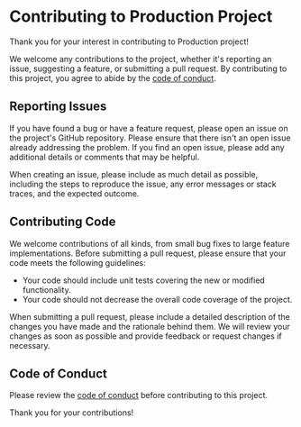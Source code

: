 Contributing to Production Project
==============================

Thank you for your interest in contributing to Production project!

We welcome any contributions to the project, whether it's reporting an issue, suggesting a feature, or submitting a pull request. By contributing to this project, you agree to abide by the [code of conduct](https://github.com/YauhenDavidovich/production-project/CODE_OF_CONDUCT.md).

Reporting Issues
----------------

If you have found a bug or have a feature request, please open an issue on the project's GitHub repository. Please ensure that there isn't an open issue already addressing the problem. If you find an open issue, please add any additional details or comments that may be helpful.

When creating an issue, please include as much detail as possible, including the steps to reproduce the issue, any error messages or stack traces, and the expected outcome.

Contributing Code
-----------------

We welcome contributions of all kinds, from small bug fixes to large feature implementations. Before submitting a pull request, please ensure that your code meets the following guidelines:

-   Your code should include unit tests covering the new or modified functionality.
-   Your code should not decrease the overall code coverage of the project.

When submitting a pull request, please include a detailed description of the changes you have made and the rationale behind them. We will review your changes as soon as possible and provide feedback or request changes if necessary.

Code of Conduct
---------------

Please review the [code of conduct](https://github.com/YauhenDavidovich/production-project/CODE_OF_CONDUCT.md) before contributing to this project.

Thank you for your contributions!

